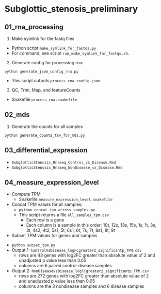 # Subglottic_stenosis_preliminary

## 01_rna_processing
1. Make symlink for the fastq files
- Python script `make_symlink_for_fastqs.py`
- For command, see script `run_make_symlink_for_fastqs.sh`. 
2. Generate config for processing rna:
  ```
  python generate_json_config_rna.py
  ```
  - This script outputs `process_rna_config.json`
3. QC, Trim, Map, and featureCounts
- Snakefile `process_rna.snakefile`

## 02_mds
1. Generate the counts for all samples
  ```
  python generate_counts_tsv_for_mds.py
  ```

## 03_differential_expression
- `SubglotticStenosis_Rnaseq_Control_vs_Disease.Rmd`
- `SubglotticStenosis_Rnaseq_NonDisease_vs_Disease.Rmd`

## 04_measure_expression_level
- Compute TPM
  + Snakefile `measure_expression_level.snakefile`
- Concat TPM values for all samples:
  + `python concat_tpm_across_samples.py`
  + This script returns a file `all_samples_tpm.csv`
    + Each row is a gene
    + Each column is a sample in this order: 10t, 12s, 13s, 15s, 1s, 1t, 3s, 3t, 4s2, 4t2, 5s1, 5t, 6s1, 6t, 7s, 7t, 8s1, 8t, 9t
 - Subset TPM values for genes and samples 
  + `python subset_tpm.py`
  + Output 1: `ControlVsDisease_logFCgreater2_significantp_TPM.csv`
    + rows are 43 genes with log2FC greater than absolute value of 2 and unadjusted p value less than 0.05
    + columns are 6 paired control-disease samples
  + Output 2: `NonDiseaseVsDisease_logFCgreater2_significantp_TPM.csv`
    + rows are 272 genes with log2FC greater than absolute value of 2 and unadjusted p value less than 0.05
    + columns are the 3 nondisease samples and 6 disease samples

